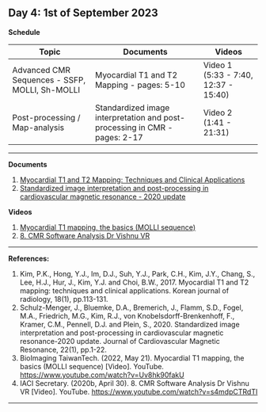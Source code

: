 **Day 4: 1st of September 2023**
-------------------
 **Schedule**

|     Topic     |   Documents    |    Videos    |
| ------------- | ------------- | ------------- | 
| Advanced CMR Sequences - SSFP, MOLLI, Sh-MOLLI  | Myocardial T1 and T2 Mapping - pages: 5-10 | Video 1 (5:33 - 7:40, 12:37 - 15:40)|
|  Post-processing / Map-analysis  | Standardized image interpretation and post-processing in CMR  - pages: 2-17  |  Video 2 (1:41 - 21:31)|

----------------------------
**Documents**
1. [Myocardial T1 and T2 Mapping: Techniques and Clinical Applications](https://www.ncbi.nlm.nih.gov/pmc/articles/PMC5240500/pdf/kjr-18-113.pdf)
2. [Standardized image interpretation and post-processing in cardiovascular magnetic resonance - 2020 update](https://jcmr-online.biomedcentral.com/articles/10.1186/s12968-020-00610-6)


**Videos** 
1. [Myocardial T1 mapping, the basics (MOLLI sequence)](https://www.youtube.com/watch?v=Uv8hk90fakU)
2. [8. CMR Software Analysis Dr Vishnu VR](https://www.youtube.com/watch?v=s4mdpCTRdTI&list=PLuaYT8-rtl8tUssoJMnRISB7Zeix0f6_q&index=10)


----------------------------
**References:**
1. Kim, P.K., Hong, Y.J., Im, D.J., Suh, Y.J., Park, C.H., Kim, J.Y., Chang, S., Lee, H.J., Hur, J., Kim, Y.J. and Choi, B.W., 2017. Myocardial T1 and T2 mapping: techniques and clinical applications. Korean journal of radiology, 18(1), pp.113-131.
2. Schulz-Menger, J., Bluemke, D.A., Bremerich, J., Flamm, S.D., Fogel, M.A., Friedrich, M.G., Kim, R.J., von Knobelsdorff-Brenkenhoff, F., Kramer, C.M., Pennell, D.J. and Plein, S., 2020. Standardized image interpretation and post-processing in cardiovascular magnetic resonance-2020 update. Journal of Cardiovascular Magnetic Resonance, 22(1), pp.1-22.
3. BioImaging TaiwanTech. (2022, May 21). Myocardial T1 mapping, the basics (MOLLI sequence) [Video]. YouTube. https://www.youtube.com/watch?v=Uv8hk90fakU
4. IACI Secretary. (2020b, April 30). 8. CMR Software Analysis Dr Vishnu VR [Video]. YouTube. https://www.youtube.com/watch?v=s4mdpCTRdTI

----------------------------

